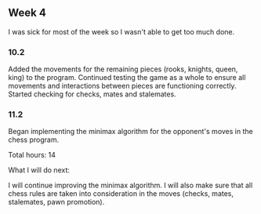 
## Week 4

I was sick for most of the week so I wasn't able to get too much done.

### 10.2


Added the movements for the remaining pieces (rooks, knights, queen, king) to the program. Continued testing the game as a whole to ensure all movements and interactions between pieces are functioning correctly. Started checking for checks, mates and stalemates.

### 11.2

Began implementing the minimax algorithm for the opponent's moves in the chess program.


Total hours: 14

What I will do next:

I will continue improving the minimax algorithm. I will also make sure that all chess rules are taken into consideration in the moves (checks, mates, stalemates, pawn promotion).
